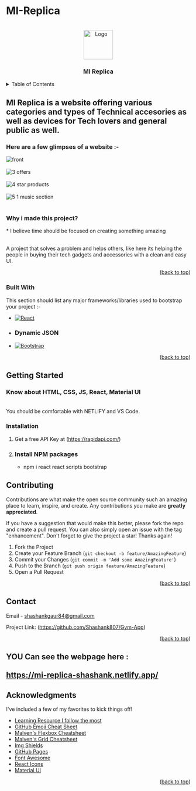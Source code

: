 # MI-Replica

<!-- PROJECT LOGO -->
<br />
<div align="center">
  <a href="https://github.com/othneildrew/Best-README-Template">
    <img src="https://user-images.githubusercontent.com/109886612/202700956-49c903bd-6831-459f-bc39-6ab79d2bb296.png" alt="Logo" width="80" height="80">
  </a>

  <h3 align="center">MI Replica </h3>

 
</div>



<!-- TABLE OF CONTENTS -->
<details>
  <summary>Table of Contents</summary>
  <ol>
    <li>
      <a href="#about-the-project">About The Project</a>
      <ul>
        <li><a href="#built-with">Built With</a></li>
      </ul>
    </li>
    <li>
      <a href="#getting-started">Getting Started</a>
      <ul>
        <li><a href="#prerequisites">Prerequisites</a></li>
        <li><a href="#installation">Installation</a></li>
      </ul>
    </li>
    <li><a href="#usage">Usage</a></li>
    <li><a href="#contact">Contact</a></li>
    <li><a href="#acknowledgments">Acknowledgments</a></li>
  </ol>
</details>



<!-- ABOUT THE PROJECT -->
## MI Replica is a website offering various categories and types of Technical accesories as well as devices for Tech lovers and general public as well.   <br>  

<h3> Here are a few glimpses of a website :-</h3>

![front](https://user-images.githubusercontent.com/109886612/202700588-91fb3c01-894f-410b-9d57-db3a4935d321.png)<br><br>
![3 offers](https://user-images.githubusercontent.com/109886612/202700643-6a4d01b4-7938-4459-a14e-4cad8f9ae652.png)<br><br>
![4 star products](https://user-images.githubusercontent.com/109886612/202700656-52d9fc17-e836-4f16-885a-368b99d0e59e.png)<br><br>
![5 1 music section](https://user-images.githubusercontent.com/109886612/202700692-c4d85985-2a7a-43af-8bd2-b6c74af8dc61.png)<br><br>
<h3> Why i made this project? </h3>
* I believe time should be focused on creating something amazing 

<br>A project that solves a problem and helps others, like here its helping the people in buying their tech gadgets and accessories with a clean and easy UI.


<p align="right">(<a href="#readme-top">back to top</a>)</p>



### Built With

This section should list any major frameworks/libraries used to bootstrap your project :-
* [![React][React.js]][React-url]
* <h3> Dynamic JSON </h3>
* [![Bootstrap][Bootstrap.com]][Bootstrap-url]


<p align="right">(<a href="#readme-top">back to top</a>)</p>



<!-- GETTING STARTED -->
## Getting Started

<h3>Know about HTML, CSS, JS, React, Material UI </h3> <br>
 You should be comfortable with NETLIFY and VS Code.
 
### Installation

1. Get a free API Key at (https://rapidapi.com/)
3. <h3>Install NPM packages</h3>

   
   * npm i react
   react scripts 
   bootstrap
   
<!-- USAGE EXAMPLES -->


<!-- CONTRIBUTING -->
## Contributing

Contributions are what make the open source community such an amazing place to learn, inspire, and create. Any contributions you make are **greatly appreciated**.

If you have a suggestion that would make this better, please fork the repo and create a pull request. You can also simply open an issue with the tag "enhancement".
Don't forget to give the project a star! Thanks again!

1. Fork the Project
2. Create your Feature Branch (`git checkout -b feature/AmazingFeature`)
3. Commit your Changes (`git commit -m 'Add some AmazingFeature'`)
4. Push to the Branch (`git push origin feature/AmazingFeature`)
5. Open a Pull Request

<p align="right">(<a href="#readme-top">back to top</a>)</p>






<!-- CONTACT -->
## Contact

Email -  shashankgaur84@gmail.com

Project Link: (https://github.com/Shashank807/Gym-App)

<p align="right">(<a href="#readme-top">back to top</a>)</p>


## YOU Can see the webpage here : <br><br> https://mi-replica-shashank.netlify.app/

<!-- ACKNOWLEDGMENTS -->
## Acknowledgments

I've included a few of my favorites to kick things off!

* [Learning Resource I follow the most](https://www.w3schools.com/)
* [GitHub Emoji Cheat Sheet](https://www.webpagefx.com/tools/emoji-cheat-sheet)
* [Malven's Flexbox Cheatsheet](https://flexbox.malven.co/)
* [Malven's Grid Cheatsheet](https://grid.malven.co/)
* [Img Shields](https://shields.io)
* [GitHub Pages](https://pages.github.com)
* [Font Awesome](https://fontawesome.com)
* [React Icons](https://react-icons.github.io/react-icons/search)
* [Material UI](https://mui.com/)

<p align="right">(<a href="#readme-top">back to top</a>)</p>



<!-- MARKDOWN LINKS & IMAGES -->
<!-- https://www.markdownguide.org/basic-syntax/#reference-style-links -->
[contributors-shield]: https://img.shields.io/github/contributors/othneildrew/Best-README-Template.svg?style=for-the-badge
[contributors-url]: https://github.com/othneildrew/Best-README-Template/graphs/contributors
[forks-shield]: https://img.shields.io/github/forks/othneildrew/Best-README-Template.svg?style=for-the-badge
[forks-url]: https://github.com/othneildrew/Best-README-Template/network/members
[stars-shield]: https://img.shields.io/github/stars/othneildrew/Best-README-Template.svg?style=for-the-badge
[stars-url]: https://github.com/othneildrew/Best-README-Template/stargazers
[issues-shield]: https://img.shields.io/github/issues/othneildrew/Best-README-Template.svg?style=for-the-badge
[issues-url]: https://github.com/othneildrew/Best-README-Template/issues
[license-shield]: https://img.shields.io/github/license/othneildrew/Best-README-Template.svg?style=for-the-badge
[license-url]: https://github.com/othneildrew/Best-README-Template/blob/master/LICENSE.txt
[linkedin-shield]: https://img.shields.io/badge/-LinkedIn-black.svg?style=for-the-badge&logo=linkedin&colorB=555
[linkedin-url]: https://linkedin.com/in/othneildrew
[product-screenshot]: images/screenshot.png
[Next.js]: https://img.shields.io/badge/next.js-000000?style=for-the-badge&logo=nextdotjs&logoColor=white
[Next-url]: https://nextjs.org/
[React.js]: https://img.shields.io/badge/React-20232A?style=for-the-badge&logo=react&logoColor=61DAFB
[React-url]: https://reactjs.org/
[Vue.js]: https://img.shields.io/badge/Vue.js-35495E?style=for-the-badge&logo=vuedotjs&logoColor=4FC08D
[Vue-url]: https://vuejs.org/
[Angular.io]: https://img.shields.io/badge/Angular-DD0031?style=for-the-badge&logo=angular&logoColor=white
[Angular-url]: https://angular.io/
[Svelte.dev]: https://img.shields.io/badge/Svelte-4A4A55?style=for-the-badge&logo=svelte&logoColor=FF3E00
[Svelte-url]: https://svelte.dev/
[Laravel.com]: https://img.shields.io/badge/Laravel-FF2D20?style=for-the-badge&logo=laravel&logoColor=white
[Laravel-url]: https://laravel.com
[Bootstrap.com]: https://img.shields.io/badge/Bootstrap-563D7C?style=for-the-badge&logo=bootstrap&logoColor=white
[Bootstrap-url]: https://getbootstrap.com
[JQuery.com]: https://img.shields.io/badge/jQuery-0769AD?style=for-the-badge&logo=jquery&logoColor=white
[JQuery-url]: https://jquery.com 
